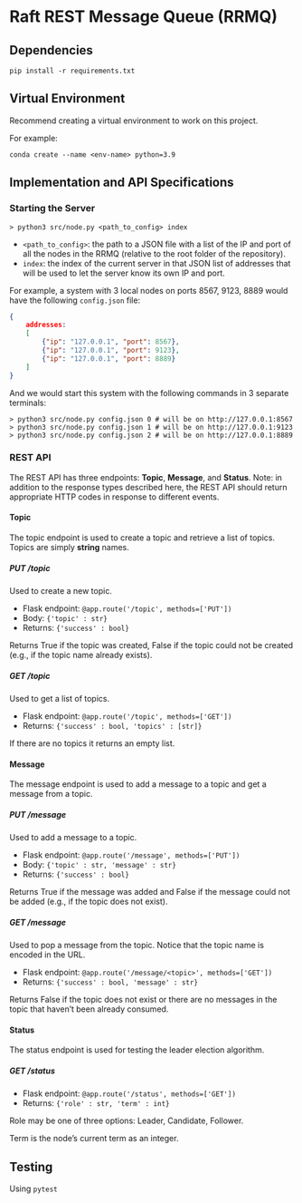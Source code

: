 # Raft REST Message Queue (RRMQ)

## Dependencies
```
pip install -r requirements.txt
```

## Virtual Environment
Recommend creating a virtual environment to work on this project.

For example:
```
conda create --name <env-name> python=3.9 
```

## Implementation and API Specifications
### Starting the Server
```linux
> python3 src/node.py <path_to_config> index
```
* `<path_to_config>`: the path to a JSON file with a list of the IP and port of all the nodes in the RRMQ (relative to the root folder of the repository).
* `index`: the index of the current server in that JSON list of addresses that will be used to let the server know its own IP and port.

For example, a system with 3 local nodes on ports 8567, 9123, 8889 would have the following `config.json` file:
```json
{
    addresses: 
    [
        {"ip": "127.0.0.1", "port": 8567},
        {"ip": "127.0.0.1", "port": 9123},
        {"ip": "127.0.0.1", "port": 8889}
    ]
}
```
And we would start this system with the following commands in 3 separate terminals:
```linux
> python3 src/node.py config.json 0 # will be on http://127.0.0.1:8567
> python3 src/node.py config.json 1 # will be on http://127.0.0.1:9123
> python3 src/node.py config.json 2 # will be on http://127.0.0.1:8889
```

### REST API
The REST API has three endpoints: **Topic**, **Message**, and **Status**. Note: in addition to the response types described here, the REST API should return appropriate HTTP codes in response to different events.

#### Topic
The topic endpoint is used to create a topic and retrieve a list of topics. Topics are simply **string** names.

##### PUT /topic
Used to create a new topic.
* Flask endpoint: `@app.route('/topic', methods=['PUT'])`
* Body: `{'topic' : str}` 
* Returns: `{'success' : bool}`

Returns True if the topic was created, False if the topic could not be created (e.g., if the topic name already exists).

##### GET /topic
Used to get a list of topics.
* Flask endpoint: `@app.route('/topic', methods=['GET'])`
* Returns: `{'success' : bool, 'topics' : [str]}`

If there are no topics it returns an empty list.

#### Message
The message endpoint is used to add a message to a topic and get a message from a topic.

##### PUT /message
Used to add a message to a topic.
* Flask endpoint: `@app.route('/message', methods=['PUT'])`
* Body: `{'topic' : str, 'message' : str}` 
* Returns: `{'success' : bool}`

Returns True if the message was added and False if the message could not be added (e.g., if the topic does not exist).

##### GET /message
Used to pop a message from the topic. Notice that the topic name is encoded in the URL.
* Flask endpoint: `@app.route('/message/<topic>', methods=['GET'])`
* Returns: `{'success' : bool, 'message' : str}`

Returns False if the topic does not exist or there are no messages in the topic that haven’t been already consumed.

#### Status
The status endpoint is used for testing the leader election algorithm.

##### GET /status
* Flask endpoint: `@app.route('/status', methods=['GET'])`
* Returns: `{'role' : str, 'term' : int}`

Role may be one of three options: Leader, Candidate, Follower. 

Term is the node’s current term as an integer.

## Testing
Using `pytest`